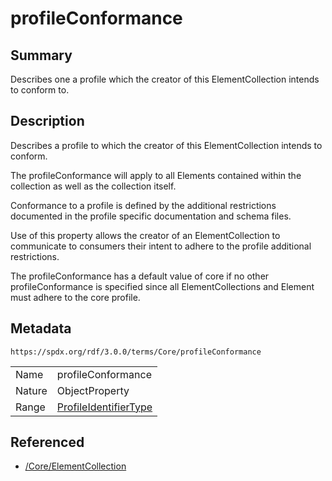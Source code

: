 <!-- Automatically generated by spec-parser v2.1.0 on 2024-06-17T10:36:57.838737+00:00 -->
<!-- SPDX-License-Identifier: Community-Spec-1.0 -->

# profileConformance

## Summary

Describes one a profile which the creator of this ElementCollection intends to
conform to.


## Description

Describes a profile to which the creator of this ElementCollection intends to
conform.

The profileConformance will apply to all Elements contained within the
collection as well as the collection itself.

Conformance to a profile is defined by the additional restrictions documented
in the profile specific documentation and schema files.

Use of this property allows the creator of an ElementCollection to communicate
to consumers their intent to adhere to the profile additional restrictions.

The profileConformance has a default value of core if no other
profileConformance is specified since all ElementCollections and Element must
adhere to the core profile.


## Metadata

`https://spdx.org/rdf/3.0.0/terms/Core/profileConformance`


| | |
|---|---|
| Name | profileConformance |
| Nature | ObjectProperty |
| Range | [ProfileIdentifierType](../Vocabularies/ProfileIdentifierType.md) |




## Referenced

- [/Core/ElementCollection](../../Core/Classes/ElementCollection.md)

